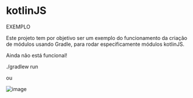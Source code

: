 # kotlinJS

EXEMPLO

Este projeto tem por objetivo ser um exemplo do funcionamento da criação de módulos usando Gradle, para rodar especificamente módulos kotlinJS.

Ainda não está funcional!

./gradlew run

ou

![image](https://user-images.githubusercontent.com/10074066/112985145-33e77380-9136-11eb-812c-3abf893d370e.png)

